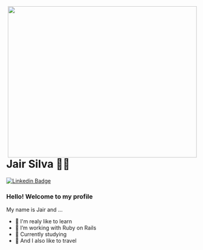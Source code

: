 <img align="right" width="500" height="400" src="https://s3.amazonaws.com/prod-media.gameinformer.com/styles/body_default/s3/2019/05/21/a5e3468a/spider.jpg">

# Jair Silva :man_technologist:

[![Linkedin Badge](https://img.shields.io/badge/-LinkedIn-blue?style=flat-square&logo=Linkedin&logoColor=white&link=https://www.linkedin.com/in/jair-silva-03a8791b7/)](https://www.linkedin.com/in/jair-silva-03a8791b7/)


### Hello! Welcome to my profile

My name is Jair and ... 

- 👋 I'm realy like to learn
- 👀 I’m working with Ruby on Rails
- 🌱 Currently studying 
- :robot: And I also like to travel


<!---
Jrolisilva/Jrolisilva is a ✨ special ✨ repository because its `README.md` (this file) appears on your GitHub profile.
You can click the Preview link to take a look at your changes.
--->
